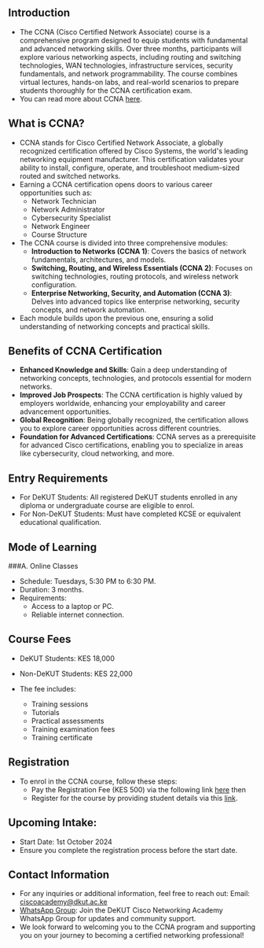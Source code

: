 ## Introduction
- The CCNA (Cisco Certified Network Associate) course is a comprehensive program designed to equip students with fundamental and advanced networking skills. Over three months, participants will explore various networking aspects, including routing and switching technologies, WAN technologies, infrastructure services, security fundamentals, and network programmability. The course combines virtual lectures, hands-on labs, and real-world scenarios to prepare students thoroughly for the CCNA certification exam.
- You can read more about CCNA [here](https://www.cisco.com/c/en/us/training-events/training-certifications/certifications/associate/ccna.html).

## What is CCNA?
- CCNA stands for Cisco Certified Network Associate, a globally recognized certification offered by Cisco Systems, the world's leading networking equipment manufacturer. This certification validates your ability to install, configure, operate, and troubleshoot medium-sized routed and switched networks.
- Earning a CCNA certification opens doors to various career opportunities such as:
  - Network Technician
  - Network Administrator
  - Cybersecurity Specialist
  - Network Engineer
  - Course Structure
- The CCNA course is divided into three comprehensive modules:
  - <b>Introduction to Networks (CCNA 1)</b>: Covers the basics of network fundamentals, architectures, and models.
  - <b>Switching, Routing, and Wireless Essentials (CCNA 2)</b>: Focuses on switching technologies, routing protocols, and wireless network configuration.
  - <b>Enterprise Networking, Security, and Automation (CCNA 3)</b>: Delves into advanced topics like enterprise networking, security concepts, and network automation.
- Each module builds upon the previous one, ensuring a solid understanding of networking concepts and practical skills.

## Benefits of CCNA Certification
- <b>Enhanced Knowledge and Skills</b>: Gain a deep understanding of networking concepts, technologies, and protocols essential for modern networks.
- <b>Improved Job Prospects</b>: The CCNA certification is highly valued by employers worldwide, enhancing your employability and career advancement opportunities.
- <b>Global Recognition</b>: Being globally recognized, the certification allows you to explore career opportunities across different countries.
- <b>Foundation for Advanced Certifications</b>: CCNA serves as a prerequisite for advanced Cisco certifications, enabling you to specialize in areas like cybersecurity, cloud networking, and more.

## Entry Requirements
- For DeKUT Students: All registered DeKUT students enrolled in any diploma or undergraduate course are eligible to enrol.
- For Non-DeKUT Students: Must have completed KCSE or equivalent educational qualification.
  
## Mode of Learning

###A. Online Classes
- Schedule: Tuesdays, 5:30 PM to 6:30 PM.
- Duration: 3 months.
- Requirements:
  - Access to a laptop or PC.
  - Reliable internet connection.
    
## Course Fees
- DeKUT Students: KES 18,000
- Non-DeKUT Students: KES 22,000
  
- The fee includes:
  - Training sessions
  - Tutorials
  - Practical assessments
  - Training examination fees
  - Training certificate 

## Registration
- To enrol in the CCNA course, follow these steps:
   - Pay the Registration Fee (KES 500) via the following link  [here](https://dekutservices.dkut.ac.ke/Payment/ApplicationFeePayment)
     then
  - Register for the course by providing student details via this [link](https://admissions.dkut.ac.ke/courses/123).

## Upcoming Intake:
- Start Date: 1st October 2024
- Ensure you complete the registration process before the start date.
  
## Contact Information
- For any inquiries or additional information, feel free to reach out: Email: ciscoacademy@dkut.ac.ke
- [WhatsApp Group](https://chat.whatsapp.com/EgKFnUMCXWFKs2YuWTIU2H): Join the DeKUT Cisco Networking Academy WhatsApp Group for updates and community support.
- We look forward to welcoming you to the CCNA program and supporting you on your journey to becoming a certified networking professional!
